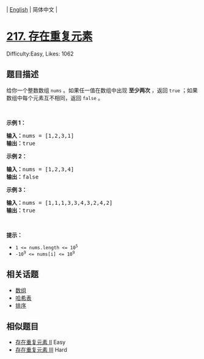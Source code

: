 
| [English](README_EN.md) | 简体中文 |

# [217. 存在重复元素](https://leetcode.cn/problems/contains-duplicate/)
Difficulty:Easy, Likes: 1062

## 题目描述

给你一个整数数组 <code>nums</code> 。如果任一值在数组中出现 <strong>至少两次</strong> ，返回 <code>true</code> ；如果数组中每个元素互不相同，返回 <code>false</code> 。
<p>&nbsp;</p>

<p><strong>示例 1：</strong></p>

<pre>
<strong>输入：</strong>nums = [1,2,3,1]
<strong>输出：</strong>true</pre>

<p><strong>示例 2：</strong></p>

<pre>
<strong>输入：</strong>nums = [1,2,3,4]
<strong>输出：</strong>false</pre>

<p><strong>示例&nbsp;3：</strong></p>

<pre>
<strong>输入：</strong>nums = [1,1,1,3,3,4,3,2,4,2]
<strong>输出：</strong>true</pre>

<p>&nbsp;</p>

<p><strong>提示：</strong></p>

<ul>
	<li><code>1 &lt;= nums.length &lt;= 10<sup>5</sup></code></li>
	<li><code>-10<sup>9</sup> &lt;= nums[i] &lt;= 10<sup>9</sup></code></li>
</ul>


## 相关话题

- [数组](https://leetcode.cn/tag/array/)
- [哈希表](https://leetcode.cn/tag/hash-table/)
- [排序](https://leetcode.cn/tag/sorting/)

## 相似题目

- [存在重复元素 II](../contains-duplicate-ii/README.md) Easy 
- [存在重复元素 III](../contains-duplicate-iii/README.md) Hard 
